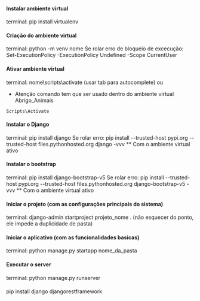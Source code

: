 #### Instalar ambiente virtual
terminal: pip install virtualenv

#### Criação do ambiente virtual
terminal: python -m venv nome
Se rolar erro de bloqueio de excecução: Set-ExecutionPolicy -ExecutionPolicy Undefined -Scope CurrentUser

#### Ativar ambiente virtual
terminal: nome\scripts\activate (usar tab para autocomplete)
ou 
- Atenção comando tem que ser usado dentro do ambiente virtual Abrigo_Animais
```
Scripts\Activate
```

#### Instalar o Django
terminal: pip install django
Se rolar erro: pip install --trusted-host pypi.org --trusted-host files.pythonhosted.org django -vvv
** Com o ambiente virtual ativo

#### Instalar o bootstrap
terminal: pip install django-bootstrap-v5
Se rolar erro: pip install --trusted-host pypi.org --trusted-host files.pythonhosted.org django-bootstrap-v5 -vvv
** Com o ambiente virtual ativo

#### Iniciar o projeto (com as configurações principais do sistema)
terminal: django-admin startproject projeto_nome .  (não esquecer do ponto, ele impede a duplicidade de pasta)

#### Iniciar o aplicativo (com as funcionalidades basicas)
terminal: python manage.py startapp nome_da_pasta

#### Executar o server
terminal: python manage.py runserver

#### 
 pip install django djangorestframework